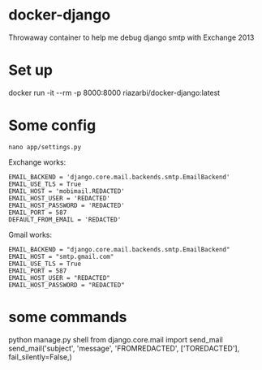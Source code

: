 # docker-django
Throwaway container to help me debug django smtp with Exchange 2013

# Set up
docker run -it --rm -p 8000:8000 riazarbi/docker-django:latest

# Some config
`nano app/settings.py`


Exchange works:
```
EMAIL_BACKEND = 'django.core.mail.backends.smtp.EmailBackend'
EMAIL_USE_TLS = True
EMAIL_HOST = 'mobimail.REDACTED'
EMAIL_HOST_USER = 'REDACTED'
EMAIL_HOST_PASSWORD = 'REDACTED'
EMAIL_PORT = 587
DEFAULT_FROM_EMAIL = 'REDACTED'
```

Gmail works:
```
EMAIL_BACKEND = "django.core.mail.backends.smtp.EmailBackend"
EMAIL_HOST = "smtp.gmail.com"
EMAIL_USE_TLS = True
EMAIL_PORT = 587
EMAIL_HOST_USER = "REDACTED"
EMAIL_HOST_PASSWORD = "REDACTED"
```

# some commands
python manage.py shell
from django.core.mail import send_mail
send_mail('subject', 'message', 'FROMREDACTED', ['TOREDACTED'], fail_silently=False,)
